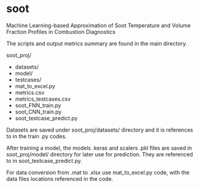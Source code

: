# soot
Machine Learning-based Approximation of Soot Temperature and Volume Fraction Profiles in Combustion Diagnostics

The scripts and output metrics summary are found in the main directory.

soot_proj/
- datasets/
- model/
- testcases/
- mat_to_excel.py
- metrics.csv
- metrics_testcases.csv
- soot_FNN_train.py
- soot_CNN_train.py
- soot_testcase_predict.py
		
Datasets are saved under soot_proj/datasets/ directory and it is references to in the train .py codes.

After training a model, the models .keras and scalers .pkl files are saved in soot_proj/model/ directory for later use for prediction. They are referenced to in soot_testcase_predict.py.

For data conversion from .mat to .xlsx use mat_to_excel.py code, with the data files locations referenced in the code.
